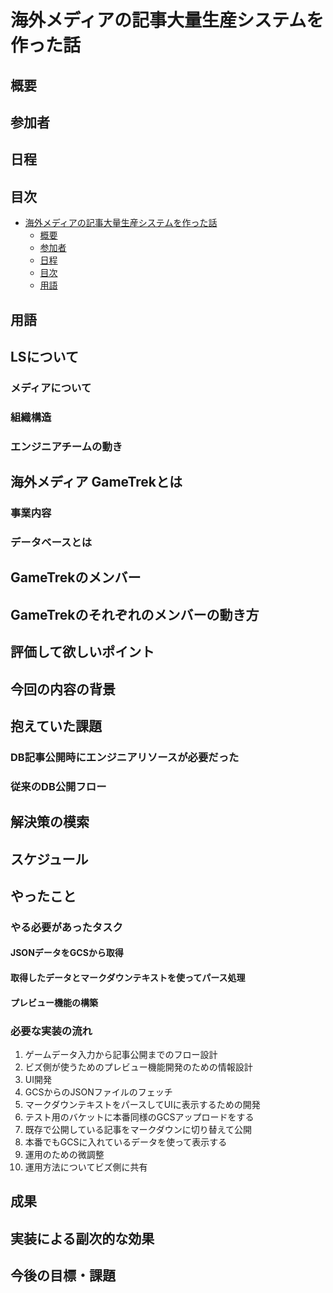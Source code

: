 # 海外メディアの記事大量生産システムを作った話

## 概要

## 参加者

## 日程

## 目次

<!-- @import "[TOC]" {cmd="toc" depthFrom=2 depthTo=3 orderedList=false} -->

<!-- code_chunk_output -->

- [海外メディアの記事大量生産システムを作った話](#海外メディアの記事大量生産システムを作った話)
  - [概要](#概要)
  - [参加者](#参加者)
  - [日程](#日程)
  - [目次](#目次)
  - [用語](#用語)
 
<!-- /code_chunk_output -->

## 用語

## LSについて

### メディアについて

### 組織構造

### エンジニアチームの動き

## 海外メディア GameTrekとは

### 事業内容

### データベースとは

## GameTrekのメンバー

## GameTrekのそれぞれのメンバーの動き方

## 評価して欲しいポイント

## 今回の内容の背景

## 抱えていた課題

### DB記事公開時にエンジニアリソースが必要だった

### 従来のDB公開フロー

## 解決策の模索

## スケジュール

## やったこと

### やる必要があったタスク

#### JSONデータをGCSから取得

#### 取得したデータとマークダウンテキストを使ってパース処理

#### プレビュー機能の構築

### 必要な実装の流れ

1. ゲームデータ入力から記事公開までのフロー設計
2. ビズ側が使うためのプレビュー機能開発のための情報設計
3. UI開発
4. GCSからのJSONファイルのフェッチ
5. マークダウンテキストをパースしてUIに表示するための開発
6. テスト用のバケットに本番同様のGCSアップロードをする
7. 既存で公開している記事をマークダウンに切り替えて公開
8. 本番でもGCSに入れているデータを使って表示する
9. 運用のための微調整
10. 運用方法についてビズ側に共有

## 成果

## 実装による副次的な効果

## 今後の目標・課題


